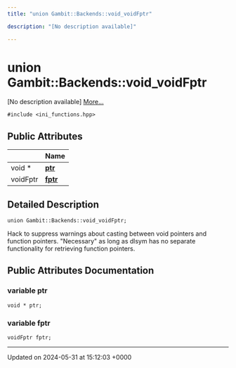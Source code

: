 ```yaml
---
title: "union Gambit::Backends::void_voidFptr"

description: "[No description available]"

---
```


# union Gambit::Backends::void_voidFptr



[No description available] [More...](#detailed-description)


`#include <ini_functions.hpp>`

## Public Attributes

|                | Name           |
| -------------- | -------------- |
| void * | **[ptr](/documentation/code/classes/uniongambit_1_1backends_1_1void__voidfptr/#variable-ptr)**  |
| voidFptr | **[fptr](/documentation/code/classes/uniongambit_1_1backends_1_1void__voidfptr/#variable-fptr)**  |

## Detailed Description

```
union Gambit::Backends::void_voidFptr;
```


Hack to suppress warnings about casting between void pointers and function pointers. "Necessary" as long as dlsym has no separate functionality for retrieving function pointers. 

## Public Attributes Documentation

### variable ptr

```
void * ptr;
```


### variable fptr

```
voidFptr fptr;
```


-------------------------------

Updated on 2024-05-31 at 15:12:03 +0000